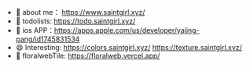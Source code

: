 
- 👩 about me： https://www.saintgirl.xyz/
- 💖 todolists:  https://todo.saintgirl.xyz/
- 🌟 ios APP：https://apps.apple.com/us/developer/yajing-pang/id1745831534
- 😄 Interesting:  https://colors.saintgirl.xyz/ https://texture.saintgirl.xyz/
- 🌸 floralwebTile:  https://floralweb.vercel.app/








